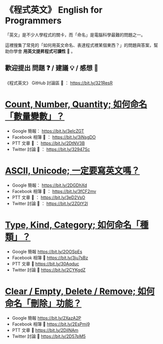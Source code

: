 # 《程式英文》 English for Programmers

「英文」是不少人學程式的關卡，而「命名」是電腦科學最難的問題之一。

這裡搜集了常見的「如何用英文命名、表達程式裡某個東西？」的問題與答案，幫助你學會 **用英文提昇程式可讀性** 🔎 。

## 歡迎提出 問題 ❓ / 建議 💡 / 感想 💭

《程式英文》 GitHub 討論區 💬 ： https://bit.ly/321ResR

# [Count, Number, Quantity; 如何命名「數量變數」？](https://bit.ly/3elcZGT)

* Google 簡報： https://bit.ly/3elcZGT
* Facebook 相簿 💬 ： https://bit.ly/3iNsgDO
* PTT 文章 💬 ： https://bit.ly/2DtNV3B
* Twitter 討論 💬 ： https://bit.ly/32947Sc

# [ASCII, Unicode; 一定要寫英文嗎？](https://bit.ly/2DGDhXd)

* Google 簡報： https://bit.ly/2DGDhXd
* Facebook 相簿 💬 ： https://bit.ly/3fCF2mv
* PTT 文章 💬 ： https://bit.ly/3eD2VsO
* Twitter 討論 💬 ： https://bit.ly/2ZGtY2l

# [Type, Kind, Category; 如何命名「種類」？](https://bit.ly/2OOSpEs)

* Google 簡報 https://bit.ly/2OOSpEs
* Facebook 相簿 💬 https://bit.ly/3ju7sBz
* PTT 文章 💬 https://bit.ly/30Aqduc
* Twitter 討論 💬 https://bit.ly/2CYKgdZ

# [Clear / Empty, Delete / Remove; 如何命名「刪除」功能？](https://bit.ly/2XazA2P)

* Google 簡報 https://bit.ly/2XazA2P
* Facebook 相簿 💬 https://bit.ly/2EsPmj9
* PTT 文章 💬 https://bit.ly/2DilNAm
* Twitter 討論 💬 https://bit.ly/2D57pM5
